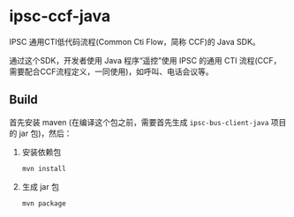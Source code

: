 # ipsc-ccf-java

IPSC 通用CTI低代码流程(Common Cti Flow，简称 CCF)的 Java SDK。

通过这个SDK，开发者使用 Java 程序“遥控”使用 IPSC 的通用 CTI 流程(CCF，需要配合CCF流程定义，一同使用)，如呼叫、电话会议等。

## Build

首先安装 maven (在编译这个包之前，需要首先生成 `ipsc-bus-client-java` 项目的 jar 包)，然后：

1. 安装依赖包

   ```sh
   mvn install
   ```

1. 生成 jar 包

   ```sh
   mvn package
   ```
